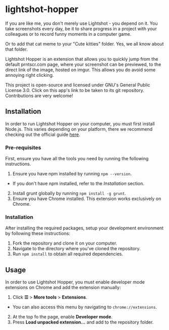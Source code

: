 # lightshot-hopper
If you are like me, you don't merely use Lightshot - you depend on it. You take
screenshots every day, be it to share progress in a project with your colleagues
or to record funny moments in a computer game.

Or to add that cat meme to your "Cute kitties" folder. Yes, we all know about that
folder.

Lightshot Hopper is an extension that allows you to quickly jump from the
default prntscr.com page, where your screenshot can be previewed, to the direct
link of the image, hosted on imgur. This allows you do avoid some annoying right
clicking.

This project is open-source and licensed under GNU's General Public License 3.0.
Click on this app's link to be taken to its git repository. Contributions are very
welcome!

## Installation

In order to run Lightshot Hopper on your computer, you must first install Node.js. This
varies depending on your platform, there we recommend checking out the official
guide [here](https://nodejs.org/en/download/).

### Pre-requisites

First, ensure you have all the tools you need by running the following
instructions.

1. Ensure you have npm installed by running `npm --version`.
  * If you don't have npm installed, refer to the _Installation_ section.
2. Install grunt globally by running `npm install -g grunt`.
3. Ensure you have Chrome installed. This extension works exclusively on Chrome.

### Installation

After installing the required packages, setup your development environment by
following these instructions:

1. Fork the repository and clone it on your computer.
2. Navigate to the directory where you've cloned the repository.
3. Run `npm install` to obtain all required dependencies.

## Usage

In order to use Lightshot Hopper, you must enable developer mode extensions on
Chrome and add the extension manually:

1. Click **☰** > **More tools** > **Extensions**.
  * You can also access this menu by navigating to `chrome://extensions`.
2. At the top fo the page, enable **Developer mode**.
3. Press **Load unpacked extension...** and add to the repository folder.
